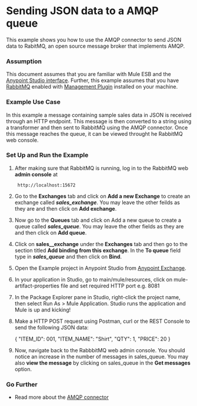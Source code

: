 # Sending JSON data to a AMQP queue

This example shows you how to use the AMQP connector to send JSON data to RabitMQ, an open source message broker that implements AMQP.

### Assumption
This document assumes that you are familiar with Mule ESB and the [Anypoint Studio interface](http://www.mulesoft.org/documentation/display/current/Anypoint+Studio+Essentials). Further, this example assumes that you have [RabbitMQ](https://www.rabbitmq.com/download.html) enabled with [Management Plugin](http://www.thegeekstuff.com/2013/10/enable-rabbitmq-management-plugin/) installed on your machine.


### Example Use Case
In this example a message containing sample sales data in JSON is received through an HTTP endpoint. This message is then converted to a string using a transformer and then sent to RabbitMQ using the AMQP connector. Once this message reaches the queue, it can be viewed throught he RabbitMQ web console.

### Set Up and Run the Example

1. After making sure that RabbitMQ is running, log in to the RabbitMQ web **admin console** at

        http://localhost:15672
        
2. Go to the **Exchanges** tab and click on **Add a new Exchange** to create an exchange called ***sales_exchange***. You may leave the other feilds as they are and then click on **Add exchange**.

3. Now go to the **Queues** tab and click on Add a new queue to create a queue called ***sales_queue***. You may leave the other fields as they are and then click on **Add queue**.

4. Click on **sales__exchange** under the **Exchanges** tab and then go to the section titled **Add binding from this exchange**. In the **To queue** field type in ***sales_queue*** and then click on **Bind**.
    
5. Open the Example project in Anypoint Studio from [Anypoint Exchange](http://www.mulesoft.org/documentation/display/current/Anypoint+Exchange).
6. In your application in Studio, go to main/mule/resources, click on mule-artifact-properties file and set required HTTP port e.g. 8081
7. In the Package Explorer pane in Studio, right-click the project name, then select Run As > Mule Application. Studio runs the application and Mule is up and kicking!

8. Make a HTTP POST request using Postman, curl or the REST Console to send the following JSON data:
        
	{
		"ITEM_ID": 001, 
		"ITEM_NAME": "Shirt",
		"QTY": 1,
		"PRICE": 20
	}
        
9. Now, navigate back to the RabbbitMQ web admin console. You should notice an increase in the  number of messages in sales_queue. You may also **view the message** by clicking on sales_queue in the **Get messages** option.

### Go Further

* Read more about the [AMQP connector](https://docs.mulesoft.com/connectors/amqp-connector)
        
        
